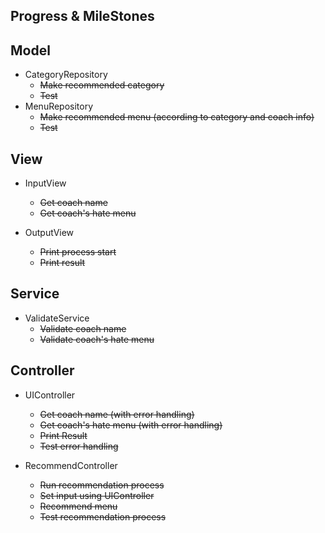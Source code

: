 Progress & MileStones
---
## Model
- CategoryRepository
  - ~~Make recommended category~~
  - ~~Test~~
- MenuRepository
  - ~~Make recommended menu (according to category and coach info)~~
  - ~~Test~~

## View
- InputView
  - ~~Get coach name~~
  - ~~Get coach's hate menu~~
  
- OutputView
  - ~~Print process start~~
  - ~~Print result~~

## Service
- ValidateService
  - ~~Validate coach name~~
  - ~~Validate coach's hate menu~~

## Controller
- UIController
  - ~~Get coach name (with error handling)~~
  - ~~Get coach's hate menu (with error handling)~~
  - ~~Print Result~~
  - ~~Test error handling~~

- RecommendController
    - ~~Run recommendation process~~
    - ~~Set input using UIController~~
    - ~~Recommend menu~~
    - ~~Test recommendation process~~
